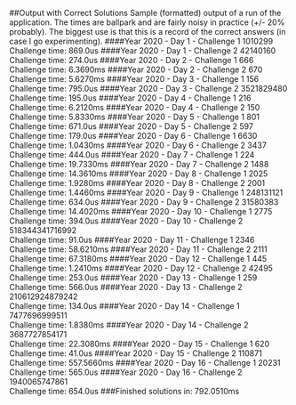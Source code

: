 ##Output with Correct Solutions
Sample (formatted) output of a run of the application.  The times are 
ballpark and are fairly noisy in practice (+/- 20% probably).  The biggest
use is that this is a record of the correct answers (in case I go experimenting).
####Year 2020 - Day 1 - Challenge 1
1010299  
Challenge time:  869.0us
####Year 2020 - Day 1 - Challenge 2
42140160  
Challenge time:  274.0us
####Year 2020 - Day 2 - Challenge 1
666  
Challenge time:  6.3690ms
####Year 2020 - Day 2 - Challenge 2
670  
Challenge time:  5.6270ms
####Year 2020 - Day 3 - Challenge 1
156  
Challenge time:  795.0us
####Year 2020 - Day 3 - Challenge 2
3521829480  
Challenge time:  195.0us
####Year 2020 - Day 4 - Challenge 1
216  
Challenge time:  6.2120ms
####Year 2020 - Day 4 - Challenge 2
150  
Challenge time:  5.8330ms
####Year 2020 - Day 5 - Challenge 1
801  
Challenge time:  671.0us
####Year 2020 - Day 5 - Challenge 2
597  
Challenge time:  179.0us
####Year 2020 - Day 6 - Challenge 1
6630  
Challenge time:  1.0430ms
####Year 2020 - Day 6 - Challenge 2
3437  
Challenge time:  444.0us
####Year 2020 - Day 7 - Challenge 1
224  
Challenge time:  19.7330ms
####Year 2020 - Day 7 - Challenge 2
1488  
Challenge time:  14.3610ms
####Year 2020 - Day 8 - Challenge 1
2025  
Challenge time:  1.9280ms
####Year 2020 - Day 8 - Challenge 2
2001  
Challenge time:  1.4460ms
####Year 2020 - Day 9 - Challenge 1
248131121  
Challenge time:  634.0us
####Year 2020 - Day 9 - Challenge 2
31580383  
Challenge time:  14.4020ms
####Year 2020 - Day 10 - Challenge 1
2775  
Challenge time:  394.0us
####Year 2020 - Day 10 - Challenge 2
518344341716992  
Challenge time:  91.0us
####Year 2020 - Day 11 - Challenge 1
2346  
Challenge time:  58.6210ms
####Year 2020 - Day 11 - Challenge 2
2111  
Challenge time:  67.3180ms
####Year 2020 - Day 12 - Challenge 1
445  
Challenge time:  1.2410ms
####Year 2020 - Day 12 - Challenge 2
42495  
Challenge time:  253.0us
####Year 2020 - Day 13 - Challenge 1
259  
Challenge time:  566.0us
####Year 2020 - Day 13 - Challenge 2
210612924879242  
Challenge time:  134.0us
####Year 2020 - Day 14 - Challenge 1
7477696999511  
Challenge time:  1.8380ms
####Year 2020 - Day 14 - Challenge 2
3687727854171  
Challenge time:  22.3080ms
####Year 2020 - Day 15 - Challenge 1
620  
Challenge time:  41.0us
####Year 2020 - Day 15 - Challenge 2
110871  
Challenge time:  557.5660ms
####Year 2020 - Day 16 - Challenge 1
20231  
Challenge time:  565.0us
####Year 2020 - Day 16 - Challenge 2
1940065747861  
Challenge time:  654.0us
###Finished solutions in:  792.0510ms